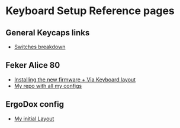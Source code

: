 # Keyboard Setup Reference pages

## General Keycaps links

- [Switches breakdown](https://mechanicalkeyboards.com/switches/)


## Feker Alice 80

- [Installing the new firmware + Via Keyboard layout](https://www.whatgeek.com/pages/how-to-use-and-upgrade-feker-alice80-mechanical-keyboard-to-support-via)
- [My repo with all my configs](https://github.com/Nuclearfossil/keyboardlayout)

## ErgoDox config

- [My initial Layout](https://configure.zsa.io/ergodox-ez/layouts/yMmel/latest/1)
